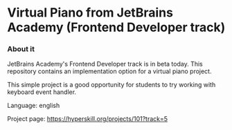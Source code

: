 # Virtual Piano from JetBrains Academy (Frontend Developer track)

### About it
JetBrains Academy's Frontend Developer track is in beta today.
This repository contains an implementation option for a virtual piano project.

This simple project is a good opportunity for students to try working with keyboard event handler.

Language: english

Project page: https://hyperskill.org/projects/101?track=5
